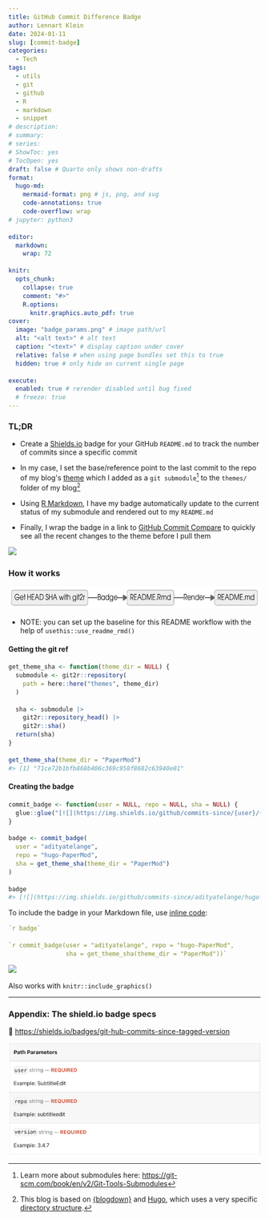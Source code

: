 ```yaml
---
title: GitHub Commit Difference Badge
author: Lennart Klein
date: 2024-01-11
slug: [commit-badge]
categories:
  - Tech
tags:
  - utils
  - git
  - github
  - R
  - markdown
  - snippet
# description: 
# summary: 
# series:
# ShowToc: yes
# TocOpen: yes
draft: false # Quarto only shows non-drafts
format:
  hugo-md:
    mermaid-format: png # js, png, and svg
    code-annotations: true
    code-overflow: wrap
# jupyter: python3

editor: 
  markdown: 
    wrap: 72
    
knitr:
  opts_chunk: 
    collapse: true
    comment: "#>" 
    R.options:
      knitr.graphics.auto_pdf: true
cover: 
  image: "badge_params.png" # image path/url
  alt: "<alt text>" # alt text
  caption: "<text>" # display caption under cover
  relative: false # when using page bundles set this to true
  hidden: true # only hide on current single page

execute: 
  enabled: true # rerender disabled until bug fixed
  # freeze: true
---
```


### TL;DR

-   Create a [Shields.io](https://shields.io/ "https://shields.io/")
    badge for your GitHub `README.md` to track the number of commits
    since a specific commit

-   In my case, I set the base/reference point to the last commit to the
    repo of my blog's
    [theme](https://github.com/adityatelange/hugo-PaperMod/tree/master "hugo-PaperMod")
    which I added as a `git submodule`[^1] to the `themes/` folder of my
    blog[^2]

-   Using [R
    Markdown](https://rmarkdown.rstudio.com/ "https://rmarkdown.rstudio.com/"),
    I have my badge automatically update to the current status of my
    submodule and rendered out to my `README.md`

-   Finally, I wrap the badge in a link to [GitHub Commit
    Compare](https://docs.github.com/en/pull-requests/committing-changes-to-your-project/viewing-and-comparing-commits/comparing-commits "https://docs.github.com/en/pull-requests/committing-changes-to-your-project/viewing-and-comparing-commits/comparing-commits")
    to quickly see all the recent changes to the theme before I pull
    them

[![](https://img.shields.io/github/commits-since/adityatelange/hugo-PaperMod/71ce72?style=flat&logo=github&label=Commits%20since%20last%20theme%20submodule%20pull.png)](https://github.com/adityatelange/hugo-PaperMod/compare/71ce72...master)

### How it works

<img src="index_files/figure-markdown_strict/mermaid-figure-1.png" style="width:6.84in;height:0.48in" />

-   NOTE: you can set up the baseline for this README workflow with the
    help of `usethis::use_readme_rmd()`

#### Getting the git ref

``` r
get_theme_sha <- function(theme_dir = NULL) {
  submodule <- git2r::repository(
    path = here::here("themes", theme_dir)
  )

  sha <- submodule |>
    git2r::repository_head() |>
    git2r::sha()
  return(sha)
}

get_theme_sha(theme_dir = "PaperMod")
#> [1] "71ce72b1bfb868b406c369c958f8682c63940e01"
```

#### Creating the badge

``` r
commit_badge <- function(user = NULL, repo = NULL, sha = NULL) {
  glue::glue("[![](https://img.shields.io/github/commits-since/{user}/{repo}/{sha}?style=flat&logo=github&label=Commits%20since%20last%20theme%20submodule%20pull)](https://github.com/{user}/{repo}/compare/{sha}...master)")
}

badge <- commit_badge(
  user = "adityatelange",
  repo = "hugo-PaperMod",
  sha = get_theme_sha(theme_dir = "PaperMod")
)

badge
#> [![](https://img.shields.io/github/commits-since/adityatelange/hugo-PaperMod/71ce72b1bfb868b406c369c958f8682c63940e01?style=flat&logo=github&label=Commits%20since%20last%20theme%20submodule%20pull)](https://github.com/adityatelange/hugo-PaperMod/compare/71ce72b1bfb868b406c369c958f8682c63940e01...master)
```

To include the badge in your Markdown file, use [inline
code](https://quarto.org/docs/computations/inline-code.html "https://quarto.org/docs/computations/inline-code.html"):

``` r
`r badge`

`r commit_badge(user = "adityatelange", repo = "hugo-PaperMod",
                sha = get_theme_sha(theme_dir = "PaperMod"))`
```

[![](https://img.shields.io/github/commits-since/adityatelange/hugo-PaperMod/71ce72b1bfb868b406c369c958f8682c63940e01?style=flat&logo=github&label=Commits%20since%20last%20theme%20submodule%20pull.png)](https://github.com/adityatelange/hugo-PaperMod/compare/71ce72b1bfb868b406c369c958f8682c63940e01...master)

Also works with `knitr::include_graphics()`

------------------------------------------------------------------------

### Appendix: The shield.io badge specs

:link: <https://shields.io/badges/git-hub-commits-since-tagged-version>

<!-- Badge Parameter at Shields.io -->

![](badge_params.png)

<!-- {{< gist kleinlennart a821c64a2ad29890bffb9a22ad03a146 >}} -->

[^1]: Learn more about submodules here:
    <https://git-scm.com/book/en/v2/Git-Tools-Submodules>

[^2]: This blog is based on
    [{blogdown}](https://github.com/rstudio/blogdown "https://github.com/rstudio/blogdown")
    and [Hugo](https://gohugo.io/ "https://gohugo.io/"), which uses a
    very specific [directory
    structure](https://gohugo.io/getting-started/directory-structure/#directories "https://gohugo.io/getting-started/directory-structure/#directories").
